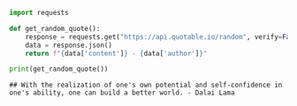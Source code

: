 ``` python
import requests

def get_random_quote():
    response = requests.get("https://api.quotable.io/random", verify=False)
    data = response.json()
    return f"{data['content']} - {data['author']}"

print(get_random_quote())
```

    ## With the realization of one's own potential and self-confidence in one's ability, one can build a better world. - Dalai Lama
